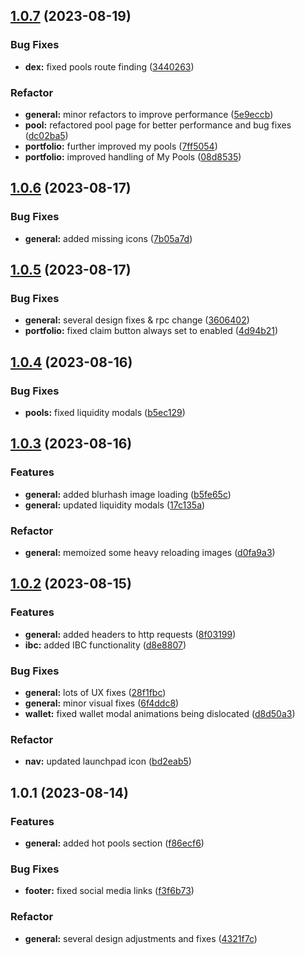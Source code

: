 

## [1.0.7](https://github.com/Fuzio-DeFi-Network/fuzio-frontend/compare/1.0.6...1.0.7) (2023-08-19)


### Bug Fixes

* **dex:** fixed pools route finding ([3440263](https://github.com/Fuzio-DeFi-Network/fuzio-frontend/commit/3440263ea797fb356cb2c7d9f82f802d9566a6f4))


### Refactor

* **general:** minor refactors to improve performance ([5e9eccb](https://github.com/Fuzio-DeFi-Network/fuzio-frontend/commit/5e9eccb18980800b9a41626a07264d1ad34695d9))
* **pool:** refactored pool page for better performance and bug fixes ([dc02ba5](https://github.com/Fuzio-DeFi-Network/fuzio-frontend/commit/dc02ba5fa04dbd3176b983bfa65e2aa2608a159e))
* **portfolio:** further improved my pools ([7ff5054](https://github.com/Fuzio-DeFi-Network/fuzio-frontend/commit/7ff5054b6164a6ac7c484eb3e4bfe55d6cdfa23b))
* **portfolio:** improved handling of My Pools ([08d8535](https://github.com/Fuzio-DeFi-Network/fuzio-frontend/commit/08d8535965a2389703e49eba8ecde73b8b766a85))

## [1.0.6](https://github.com/Fuzio-DeFi-Network/fuzio-frontend/compare/1.0.5...1.0.6) (2023-08-17)


### Bug Fixes

* **general:** added missing icons ([7b05a7d](https://github.com/Fuzio-DeFi-Network/fuzio-frontend/commit/7b05a7defd53c328a5f4af44fdb6bd6870b9ad4a))

## [1.0.5](https://github.com/Fuzio-DeFi-Network/fuzio-frontend/compare/1.0.4...1.0.5) (2023-08-17)


### Bug Fixes

* **general:** several design fixes & rpc change ([3606402](https://github.com/Fuzio-DeFi-Network/fuzio-frontend/commit/36064024c29d1c304ca43124b0153a0815861ef5))
* **portfolio:** fixed claim button always set to enabled ([4d94b21](https://github.com/Fuzio-DeFi-Network/fuzio-frontend/commit/4d94b21458b8e0494fe19f509f0e2df1e48da8f0))

## [1.0.4](https://github.com/Fuzio-DeFi-Network/fuzio-frontend/compare/1.0.3...1.0.4) (2023-08-16)


### Bug Fixes

* **pools:** fixed liquidity modals ([b5ec129](https://github.com/Fuzio-DeFi-Network/fuzio-frontend/commit/b5ec129449f3374172efdfbce5c8333611991f95))

## [1.0.3](https://github.com/Fuzio-DeFi-Network/fuzio-frontend/compare/1.0.2...1.0.3) (2023-08-16)


### Features

* **general:** added blurhash image loading ([b5fe65c](https://github.com/Fuzio-DeFi-Network/fuzio-frontend/commit/b5fe65ccd0e768f51503e53c7b8444463a801101))
* **general:** updated liquidity modals ([17c135a](https://github.com/Fuzio-DeFi-Network/fuzio-frontend/commit/17c135ad00b8bdb0d4b183dee2a7b24df1fd6ef5))


### Refactor

* **general:** memoized some heavy reloading images ([d0fa9a3](https://github.com/Fuzio-DeFi-Network/fuzio-frontend/commit/d0fa9a3b54a9da3aa1b4e7e06466c4d20b5e6d2e))

## [1.0.2](https://github.com/Fuzio-DeFi-Network/fuzio-frontend/compare/1.0.1...1.0.2) (2023-08-15)


### Features

* **general:** added headers to http requests ([8f03199](https://github.com/Fuzio-DeFi-Network/fuzio-frontend/commit/8f03199e7cff18e956afa62e5ac598290214e31f))
* **ibc:** added IBC functionality ([d8e8807](https://github.com/Fuzio-DeFi-Network/fuzio-frontend/commit/d8e880745f91d41316d60809264ec85d15d16c93))


### Bug Fixes

* **general:** lots of UX fixes ([28f1fbc](https://github.com/Fuzio-DeFi-Network/fuzio-frontend/commit/28f1fbc2a0935a916a42e2fa32d8ab6e3bc6af17))
* **general:** minor visual fixes ([6f4ddc8](https://github.com/Fuzio-DeFi-Network/fuzio-frontend/commit/6f4ddc8c86ce07817927f0c9c6a9f5032330c725))
* **wallet:** fixed wallet modal animations being dislocated ([d8d50a3](https://github.com/Fuzio-DeFi-Network/fuzio-frontend/commit/d8d50a334150e2dbdf09b3c4dbc12d09dde195d0))


### Refactor

* **nav:** updated launchpad icon ([bd2eab5](https://github.com/Fuzio-DeFi-Network/fuzio-frontend/commit/bd2eab5cdc751f62b967068de641adf008101c84))

## 1.0.1 (2023-08-14)


### Features

* **general:** added hot pools section ([f86ecf6](https://github.com/Fuzio-DeFi-Network/fuzio-frontend/commit/f86ecf6aed5445b23e0bff6195b3e4da22c1368b))


### Bug Fixes

* **footer:** fixed social media links ([f3f6b73](https://github.com/Fuzio-DeFi-Network/fuzio-frontend/commit/f3f6b732536cb3f71b0493ce29f5492a24d8fb73))


### Refactor

* **general:** several design adjustments and fixes ([4321f7c](https://github.com/Fuzio-DeFi-Network/fuzio-frontend/commit/4321f7c01fc4481edcb4e01f6e4b64da05386946))
